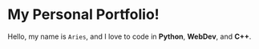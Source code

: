# My Personal Portfolio!

Hello, my name is `Aries`, and I love to code in **Python**, **WebDev**, and **C++**.
